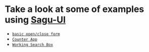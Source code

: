 # Take a look at some of examples using [Sagu-UI](https://www.npmjs.com/package/sagu-ui)

- [`basic open/close form`](https://codesandbox.io/s/sagu-ui-example-r22mum?file=/src/App.js)
- [`Counter App`](https://codesandbox.io/s/sagu-ui-example-by-yash6318-9g3i3d?file=/src/App.js)
- [`Working Search Box`](https://codesandbox.io/s/working-search-bar-in-react-tailwindcss-w3d4ly?file=/src/App.js)